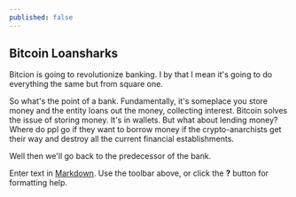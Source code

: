 ```yaml
---
published: false
---
```

## Bitcoin Loansharks

Bitcion is going to revolutionize banking. I by that I mean it's going to do everything the same but from square one.

So what's the point of a bank. Fundamentally, it's someplace you store money and the entity loans out the money, collecting interest. Bitcoin solves the issue of storing money. It's in wallets. But what about lending money? Where do ppl go if they want to borrow money if the crypto-anarchists get their way and destroy all the current financial establishments.

Well then we'll go back to the predecessor of the bank. 

Enter text in [Markdown](http://daringfireball.net/projects/markdown/). Use the toolbar above, or click the **?** button for formatting help.
